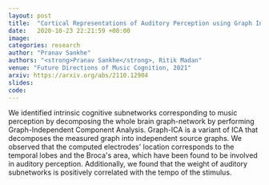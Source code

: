 ```yaml
---
layout: post
title:  "Cortical Representations of Auditory Perception using Graph Independent Component Analysis on EEG"
date:   2020-10-23 22:21:59 +00:00
image: 
categories: research
author: "Pranav Sankhe"
authors: "<strong>Pranav Sankhe</strong>, Ritik Madan"
venue: "Future Directions of Music Cognition, 2021"
arxiv: https://arxiv.org/abs/2110.12904
slides: 
code: 
---
```

We identified intrinsic cognitive subnetworks corresponding to music perception by decomposing the whole brain graph-network by performing Graph-Independent Component Analysis. Graph-ICA is a variant of ICA that decomposes the measured graph into independent source graphs. We observed that the computed electrodes' location corresponds to the temporal lobes and the Broca's area, which have been found to be involved in auditory perception. Additionally, we found that the weight of auditory subnetworks is positively correlated with the tempo of the stimulus.
